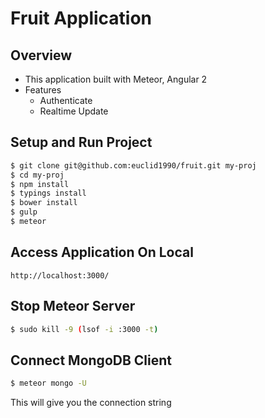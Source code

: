 # Fruit Application

## Overview
- This application built with Meteor, Angular 2
- Features
  - Authenticate
  - Realtime Update

## Setup and Run Project

```bash
$ git clone git@github.com:euclid1990/fruit.git my-proj
$ cd my-proj
$ npm install
$ typings install
$ bower install
$ gulp
$ meteor
```

## Access Application On Local

```
http://localhost:3000/
```

## Stop Meteor Server

```bash
$ sudo kill -9 (lsof -i :3000 -t)
```

## Connect MongoDB Client

```bash
$ meteor mongo -U
```
This will give you the connection string